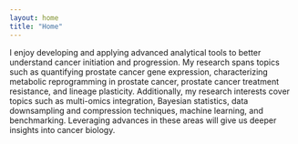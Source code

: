 ```yaml
---
layout: home
title: "Home"
---
```


I enjoy developing and applying advanced analytical tools to better understand cancer initiation and progression. My research spans topics such as quantifying prostate cancer gene expression, characterizing metabolic reprogramming in prostate cancer, prostate cancer treatment resistance, and lineage plasticity. Additionally, my research interests cover topics such as multi-omics integration, Bayesian statistics, data downsampling and compression techniques, machine learning, and benchmarking. Leveraging advances in these areas will give us deeper insights into cancer biology.

